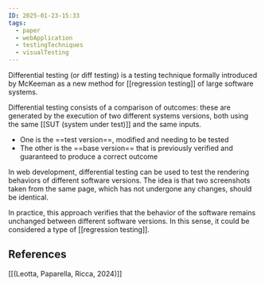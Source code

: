 ```yaml
---
ID: 2025-01-23-15:33
tags:
  - paper
  - webApplication
  - testingTechniques
  - visualTesting
---
```

Differential testing (or diff testing) is a testing technique formally introduced by McKeeman as a new method for [[regression testing]] of large software systems.

Differential testing consists of a comparison of outcomes: these are generated by the execution of two different systems versions, both using the same [[SUT (system under test)]] and the same inputs.
- One is the ==test version==, modified and needing to be tested
- The other is the ==base version== that is previously verified and guaranteed to produce a correct outcome

In web development, differential testing can be used to test the rendering behaviors of different software versions. The idea is that two screenshots taken from the same page, which has not undergone any changes, should be identical.

In practice, this approach verifies that the behavior of the software remains unchanged between different software versions. In this sense, it could be considered a type of [[regression testing]].

## References
[[(Leotta, Paparella, Ricca, 2024)]]